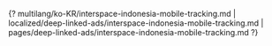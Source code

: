 {? multilang/ko-KR/interspace-indonesia-mobile-tracking.md | localized/deep-linked-ads/interspace-indonesia-mobile-tracking.md | pages/deep-linked-ads/interspace-indonesia-mobile-tracking.md ?}
